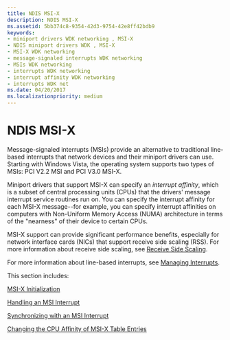 ```yaml
---
title: NDIS MSI-X
description: NDIS MSI-X
ms.assetid: 5bb374c8-9354-42d3-9754-42e8ff42bdb9
keywords:
- miniport drivers WDK networking , MSI-X
- NDIS miniport drivers WDK , MSI-X
- MSI-X WDK networking
- message-signaled interrupts WDK networking
- MSIs WDK networking
- interrupts WDK networking
- interrupt affinity WDK networking
- interrupts WDK net
ms.date: 04/20/2017
ms.localizationpriority: medium
---
```


# NDIS MSI-X





Message-signaled interrupts (MSIs) provide an alternative to traditional line-based interrupts that network devices and their miniport drivers can use. Starting with Windows Vista, the operating system supports two types of MSIs: PCI V2.2 MSI and PCI V3.0 MSI-X.

Miniport drivers that support MSI-X can specify an *interrupt affinity*, which is a subset of central processing units (CPUs) that the drivers' message interrupt service routines run on. You can specify the interrupt affinity for each MSI-X message--for example, you can specify interrupt affinities on computers with Non-Uniform Memory Access (NUMA) architecture in terms of the "nearness" of their device to certain CPUs.

MSI-X support can provide significant performance benefits, especially for network interface cards (NICs) that support receive side scaling (RSS). For more information about receive side scaling, see [Receive Side Scaling](ndis-receive-side-scaling2.md).

For more information about line-based interrupts, see [Managing Interrupts](managing-interrupts.md).

This section includes:

[MSI-X Initialization](msi-x-initialization.md)

[Handling an MSI Interrupt](handling-an-msi-interrupt.md)

[Synchronizing with an MSI Interrupt](synchronizing-with-an-msi-interrupt.md)

[Changing the CPU Affinity of MSI-X Table Entries](changing-the-cpu-affinity-of-msi-x-table-entries.md)

 

 





